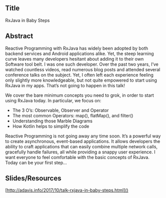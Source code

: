 ## Title
RxJava in Baby Steps

## Abstract
Reactive Programming with RxJava has widely been adopted by both backend services and Android applications alike. Yet, the steep learning curve leaves many developers hesitant about adding it to their own Software tool belt. I was one such developer. Over the past two years, I’ve watched countless videos, read numerous blog posts and attended several conference talks on the subject. Yet, I often left each experience feeling only slightly more knowledgeable, but not quite empowered to start using RxJava in my apps. That’s not going to happen in this talk!

We cover the bare minimum concepts you need to grok, in order to start using RxJava today. In particular, we focus on:

* The 3 O’s: Observable, Observer and Operator
* The most common Operators: map(), flatMap(), and filter()
* Understanding those Marble Diagrams
* How Kotlin helps to simplify the code

Reactive Programming is not going away any time soon. It’s a powerful way to create asynchronous, event-based applications. It allows developers the ability to craft applications that can easily combine multiple network calls, gracefully handle failures, all while providing a snappy user experience. I want everyone to feel comfortable with the basic concepts of RxJava. Today can be your first step…

## Slides/Resources
[http://adavis.info/2017/10/talk-rxjava-in-baby-steps.html]()